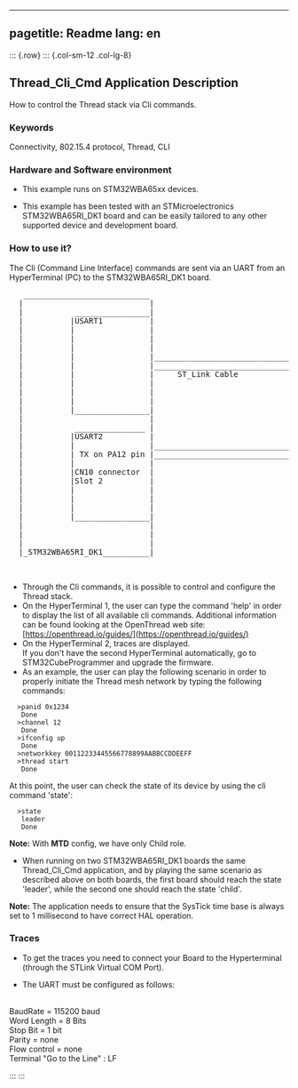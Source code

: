 
---
pagetitle: Readme
lang: en
---
::: {.row}
::: {.col-sm-12 .col-lg-8}

## __Thread_Cli_Cmd Application Description__

How to control the Thread stack via Cli commands.

### __Keywords__

Connectivity, 802.15.4 protocol, Thread, CLI 

### __Hardware and Software environment__

* This example runs on STM32WBA65xx devices.  

* This example has been tested with an STMicroelectronics STM32WBA65RI_DK1 board and can be easily tailored to any other supported device and development board.  

### __How to use it?__
  
The Cli (Command Line Interface) commands are sent via an UART from an HyperTerminal (PC) to the STM32WBA65RI_DK1 board.  
       
 
<pre>
   ___________________________ 
  |                           |                               
  |           ________________|                                _____________________________________
  |          |USART1          |                               |     HyperTerminal 1                 |
  |          |                |                               |=> Used to ctrl the stack via Cli Cmd|
  |          |                |                               |                                     |
  |          |                |                               |                                     |
  |          |                |_______________________________|                                     |
  |          |                |_______________________________| ST_Link virtual port                |
  |          |                |     ST_Link Cable             |                                     |             
  |          |                |                               |                                     |
  |          |                |                               |                                     |
  |          |                |                               |                                     |             
  |          |________________|                               |_____________________________________|          
  |                           |                             
  |           _______________ |                                _____________________________________
  |          |USART2          |                               |     HyperTerminal 2 (Optional)      |
  |          |                |_______________________________|=> Used to display traces            |   
  |          | TX on PA12 pin |_______________________________|                                     |
  |          |                |                               |                                     | 
  |          |CN10 connector  |                               |                                     |
  |          |Slot 2          |                               |                                     |             
  |          |                |                               |                                     |
  |          |                |                               |                                     |          
  |          |                |                               |                                     |           
  |          |________________|                               |_____________________________________|          
  |                           |                                                         
  |                           |                      
  |                           |                      
  |_STM32WBA65RI_DK1__________|                      
                 

</pre>  


- Through the Cli commands, it is possible to control and configure the Thread stack.
- On the HyperTerminal 1, the user can type the command 'help' in order to display the list of 
all available cli commands. Additional information can be found looking at the OpenThread 
web site: [https://openthread.io/guides/](https://openthread.io/guides/) 
- On the HyperTerminal 2, traces are displayed.  
If you don't have the second HyperTerminal automatically, go to STM32CubeProgrammer and upgrade the firmware.  
- As an example, the user can play the following scenario in order to properly initiate the Thread mesh network by typing the following commands: 
```
  >panid 0x1234
   Done
  >channel 12
   Done
  >ifconfig up
   Done
  >networkkey 00112233445566778899AABBCCDDEEFF
  >thread start
   Done
```  

At this point, the user can check the state of its device by using the cli command 'state':
```
  >state
   leader
   Done
```
**Note:** With **MTD** config, we have only Child role.  

- When running on two STM32WBA65RI_DK1 boards the same Thread_Cli_Cmd application, and by playing the same scenario as described above on both boards, the first board should reach the state 'leader', while the second one should reach the state 'child'. 
 
  
**Note:** The application needs to ensure that the SysTick time base is always set to 1 millisecond to have correct HAL operation.    
  

### __Traces__

* To get the traces you need to connect your Board to the Hyperterminal (through the STLink Virtual COM Port).  

* The UART must be configured as follows:  
<br>
BaudRate       = 115200 baud</br>
Word Length    = 8 Bits</br>
Stop Bit       = 1 bit</br>
Parity         = none</br>
Flow control   = none</br>
Terminal   "Go to the Line" : LF 
 


:::
:::


